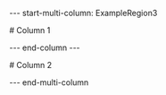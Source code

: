 --- start-multi-column: ExampleRegion3

\# Column 1

\--- end-column ---

\# Column 2

--- end-multi-column


